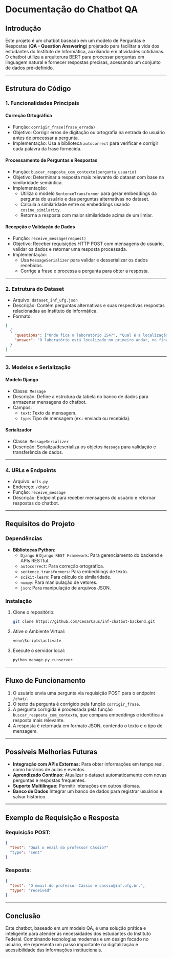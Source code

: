 # Documentação do Chatbot QA

## **Introdução**
Este projeto é um chatbot baseado em um modelo de Perguntas e Respostas (**QA - Question Answering**) projetado para facilitar a vida dos estudantes do Instituto de Informática, auxiliando em atividades cotidianas. O chatbot utiliza a arquiterura BERT para processar perguntas em linguagem natural e fornecer respostas precisas, acessando um conjunto de dados pré-definido.

---

## **Estrutura do Código**

### **1. Funcionalidades Principais**
#### **Correção Ortográfica**
- Função: `corrigir_frase(frase_errada)`
- Objetivo: Corrigir erros de digitação ou ortografia na entrada do usuário antes de processar a pergunta.
- Implementação: Usa a biblioteca `autocorrect` para verificar e corrigir cada palavra da frase fornecida.

#### **Processamento de Perguntas e Respostas**
- Função: `buscar_resposta_com_contexto(pergunta_usuario)`
- Objetivo: Determinar a resposta mais relevante do dataset com base na similaridade semântica.
- Implementação:
  - Utiliza o modelo `SentenceTransformer` para gerar embeddings da pergunta do usuário e das perguntas alternativas no dataset.
  - Calcula a similaridade entre os embeddings usando `cosine_similarity`.
  - Retorna a resposta com maior similaridade acima de um limiar.

#### **Recepção e Validação de Dados**
- Função: `receive_message(request)`
- Objetivo: Receber requisições HTTP POST com mensagens do usuário, validar os dados e retornar uma resposta processada.
- Implementação:
  - Usa `MessageSerializer` para validar e desserializar os dados recebidos.
  - Corrige a frase e processa a pergunta para obter a resposta.

---

### **2. Estrutura do Dataset**
- Arquivo: `dataset_inf_ufg.json`
- Descrição: Contém perguntas alternativas e suas respectivas respostas relacionadas ao Instituto de Informática.
- Formato:
```json
[
  {
    "questions": ["Onde fica o laboratório 154?", "Qual é a localização do laboratório 154?"],
    "answer": "O laboratório está localizado no primeiro andar, no final do corredor aonde fica o bebedouro."
  }
]
```

---

### **3. Modelos e Serialização**
#### **Modelo Django**
- Classe: `Message`
- Descrição: Define a estrutura da tabela no banco de dados para armazenar mensagens do chatbot.
- Campos:
  - `text`: Texto da mensagem.
  - `type`: Tipo de mensagem (ex.: enviada ou recebida).

#### **Serializador**
- Classe: `MessageSerializer`
- Descrição: Serializa/deserializa os objetos `Message` para validação e transferência de dados.

---

### **4. URLs e Endpoints**
- Arquivo: `urls.py`
- Endereço: `/chat/`
- Função: `receive_message`
- Descrição: Endpoint para receber mensagens do usuário e retornar respostas do chatbot.

---

## **Requisitos do Projeto**

### **Dependências**
- **Bibliotecas Python**:
  - `Django` e `Django REST Framework`: Para gerenciamento do backend e APIs RESTful.
  - `autocorrect`: Para correção ortográfica.
  - `sentence_transformers`: Para embeddings de texto.
  - `scikit-learn`: Para cálculo de similaridade.
  - `numpy`: Para manipulação de vetores.
  - `json`: Para manipulação de arquivos JSON.

### **Instalação**
1. Clone o repositório:
   ```bash
   git clone https://github.com/CesarCaus/inf-chatbot-backend.git
   ```
2. Ative o Ambiente Virtual:
   ```bash
   venv\Scripts\activate   
   ```
4. Execute o servidor local:
   ```bash
   python manage.py runserver
   ```

---

## **Fluxo de Funcionamento**
1. O usuário envia uma pergunta via requisição POST para o endpoint `/chat/`.
2. O texto da pergunta é corrigido pela função `corrigir_frase`.
3. A pergunta corrigida é processada pela função `buscar_resposta_com_contexto`, que compara embeddings e identifica a resposta mais relevante.
4. A resposta é retornada em formato JSON, contendo o texto e o tipo de mensagem.

---

## **Possíveis Melhorias Futuras**
- **Integração com APIs Externas:** Para obter informações em tempo real, como horários de aulas e eventos.
- **Aprendizado Contínuo:** Atualizar o dataset automaticamente com novas perguntas e respostas frequentes.
- **Suporte Multilíngue:** Permitir interações em outros idiomas.
- **Banco de Dados** Integrar um banco de dados para registrar usuários e salvar histórico.

---

## **Exemplo de Requisição e Resposta**

### **Requisição POST:**
```json
{
  "text": "Qual o email do professor Cássio?"
  "type": "sent"
}
```

### **Resposta:**
```json
{
  "text": "O email do professor Cássio é cassio@inf.ufg.br.",
  "type": "received"
}
```

---

## **Conclusão**
Este chatbot, baseado em um modelo QA, é uma solução prática e inteligente para atender às necessidades dos estudantes do Instituto Federal. Combinando tecnologias modernas e um design focado no usuário, ele representa um passo importante na digitalização e acessibilidade das informações institucionais.
